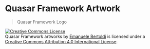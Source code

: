 # Quasar Framework Artwork
> Quasar Framework Logo

<a rel="license" href="http://creativecommons.org/licenses/by/4.0/"><img alt="Creative Commons License" style="border-width:0" src="https://i.creativecommons.org/l/by/4.0/88x31.png" /></a><br /><span xmlns:dct="http://purl.org/dc/terms/" property="dct:title">Quasar Framework artworks</span> by <a xmlns:cc="http://creativecommons.org/ns#" href="https://github.com/zuck" property="cc:attributionName" rel="cc:attributionURL">Emanuele Bertoldi</a> is licensed under a <a rel="license" href="http://creativecommons.org/licenses/by/4.0/">Creative Commons Attribution 4.0 International License</a>.
